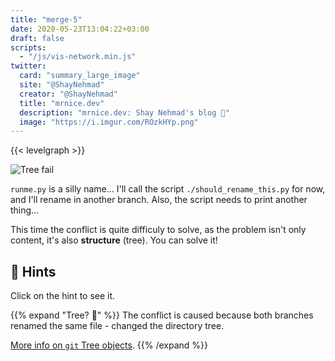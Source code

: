 ```yaml
---
title: "merge-5"
date: 2020-05-23T13:04:22+03:00
draft: false
scripts: 
  - "/js/vis-network.min.js"
twitter:
  card: "summary_large_image"
  site: "@ShayNehmad"
  creator: "@ShayNehmad"
  title: "mrnice.dev"
  description: "mrnice.dev: Shay Nehmad's blog 🧔"
  image: "https://i.imgur.com/ROzkHYp.png"
---
```


{{< levelgraph >}}

![Tree fail](https://media.giphy.com/media/pwgwO5c3K0Q92/giphy.gif "Tree fail")

`runme.py` is a silly name... I'll call the script `./should_rename_this.py` for now, and I'll rename in another branch. Also, the script needs to print another thing...

This time the conflict is quite difficuly to solve, as the problem isn't only content, it's also **structure** (tree). You can solve it!

## 🧩 Hints

Click on the hint to see it.

{{% expand "Tree? 🌳" %}}
The conflict is caused because both branches renamed the same file - changed the directory tree.

[More info on `git` Tree objects](https://git-scm.com/book/en/v2/Git-Internals-Git-Objects#_tree_objects).
{{% /expand %}}
